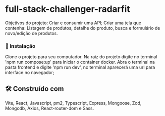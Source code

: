 # full-stack-challenger-radarfit

Objetivos do projeto:
Criar e consumir uma API; Criar uma tela que contenha: Listagem de produtos, detalhe do produto, busca e formulário de novo/edição de produtos.

### 🔧 Instalação

Clone o projeto para seu computador.  Na raiz do projeto digite no terminal 'npm run compose:up' para iniciar o container docker. Abra o terminal na pasta frontend e digite 'npm run dev', no terminal aparecerá uma url para interface no navegador;

## 🛠️ Construído com

Vite, React, Javascript, pm2, Typescript, Express, Mongoose, Zod, Mongodb, Axios, React-router-dom e Sass.

